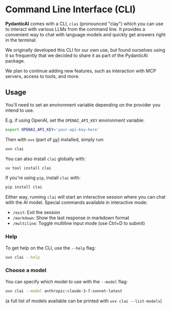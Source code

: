 # Command Line Interface (CLI)

**PydanticAI** comes with a CLI, `clai` (pronounced "clay") which you can use to interact with various LLMs from the command line.
It provides a convenient way to chat with language models and quickly get answers right in the terminal.

We originally developed this CLI for our own use, but found ourselves using it so frequently that we decided to share it as part of the PydanticAI package.

We plan to continue adding new features, such as interaction with MCP servers, access to tools, and more.

## Usage

You'll need to set an environment variable depending on the provider you intend to use.

E.g. if using OpenAI, set the `OPENAI_API_KEY` environment variable:

```bash
export OPENAI_API_KEY='your-api-key-here'
```

Then with `uvx` (part of [uv](https://docs.astral.sh/uv/)) installed, simply run:

```bash
uvx clai
```

You can also install `clai` globally with:

```bash
uv tool install clai
```

If you're using `pip`, install `clai` with:

```bash
pip install clai
```

Either way, running `clai` will start an interactive session where you can chat with the AI model. Special commands available in interactive mode:

- `/exit`: Exit the session
- `/markdown`: Show the last response in markdown format
- `/multiline`: Toggle multiline input mode (use Ctrl+D to submit)

### Help

To get help on the CLI, use the `--help` flag:

```bash
uvx clai --help
```

### Choose a model

You can specify which model to use with the `--model` flag:

```bash
uvx clai --model anthropic:claude-3-7-sonnet-latest
```

(a full list of models available can be printed with `uvx clai --list-models`)
